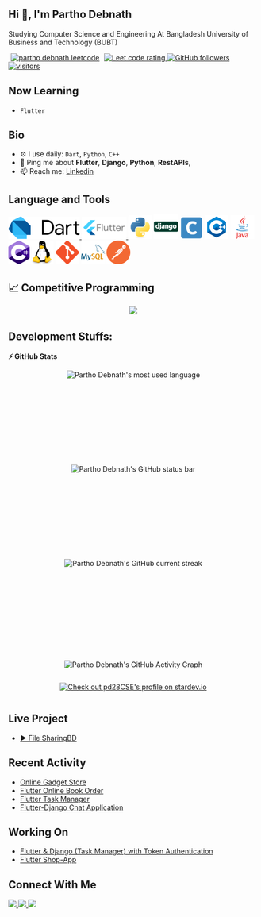 ## Hi 👋, I'm Partho Debnath
Studying Computer Science and Engineering At Bangladesh University of Business and Technology (BUBT)

<p align="left">
  <a href="https://www.leetcode.com/parthodebnathbd" target="blank" style="margin: 5px;"><img src="https://img.shields.io/badge/dynamic/json?style=for-the-badge&labelColor=black&color=%23ffa116&label=leetcode&query=solvedOverTotal&url=https%3A%2F%2Fleetcode-badge.vercel.app%2Fapi%2Fusers%2Fparthodebnathbd&logo=leetcode&logoColor=yellow" alt="partho debnath leetcode"/></a>
  <a href="https://codeforces.com/profile/Partho_Debnath">
    <img width=11% src="https://codeforces.org/s/76991/images/codeforces-sponsored-by-ton.png" alt="Leet code rating" />
  </a>
  <a href="https://github.com/pd28CSE?tab=followers">
    <img alt="GitHub followers" src="https://img.shields.io/github/followers/pd28CSE?color=green&logo=github">
  </a>
  <a href="https://github.com/pd28CSE/">
    <img src="https://komarev.com/ghpvc/?username=pd28CSE" alt="visitors"/>
  </a>
</p>



## Now Learning

- `Flutter`



## Bio

- ⚙️ I use daily: `Dart`, `Python`, `C++`
- 💬 Ping me about **Flutter**, **Django**, **Python**, **RestAPIs**,
- 📫 Reach me: <a href="https://www.linkedin.com/in/partho-debnath-bd/"> Linkedin </a> 



## Language and Tools

<p float="left">
  <a href="https://dart.dev/"> <img height="45" src="img/dart.svg" alt="Dart"> </a>
  <a href="https://flutter.dev/"> <img height="45" src="img/flutter.svg" alt="Flutter"> </a><img height="48" src="img/python-original.svg" alt="python"> <img height="50" src="img/django.svg" alt="Django"> <img height="45"  src="img/c.svg" alt="C"> <img height="48" src="img/c++.svg" alt="C++"> <img height="48"  src="img/java.svg" alt="Java"><img height="48"  src="img/cSharp.svg" alt="C#"><img height="48" src="img/linux-original.svg" alt="linux"> <img height="48" src="img/git-original.svg" alt="git"> <img height="48" src="img/mysql.svg" alt="MySql"> <img height="48" src="img/postman.svg" alt="Postman">
</p>


## &#128200; Competitive Programming
<div style="display: flex; justify-content: center; align-items: center;">

 <a href="https://www.leetcode.com/parthodebnathbd" target="blank">
<img   src="https://leetcard.jacoblin.cool/parthodebnathbd?theme=dark&font=Karma&ext=contest">
</a>

</div>



## Development Stuffs:
<b>⚡ GitHub Stats</b>

<div align="center" style="display: flex; justify-content: center; align-items: center; flex-wrap: wrap";>
  <!-- most used language -->
  <img  height="190em" src="https://github-readme-stats.vercel.app/api/top-langs/?username=pd28CSE&theme=tokyonight&show_icons=true&hide_border=true&layout=compact&langs_count=8" alt="Partho Debnath's most used language"/>
  <!-- GitHub status bar -->
  <img  height="190em" src="https://github-readme-stats.vercel.app/api?username=pd28CSE&theme=tokyonight&show_icons=true&hide_border=true&count_private=true&" alt="Partho Debnath's GitHub status bar"/> 
  <!-- current streak -->
  <img height="190em" src="https://github-readme-streak-stats.herokuapp.com/?user=pd28CSE&&theme=tokyonight" alt="Partho Debnath's GitHub current streak"/>

    
  ![Partho Debnath's GitHub Activity Graph](https://github-readme-activity-graph.vercel.app/graph?username=pd28CSE&theme=react-dark)

  <br>

  [![Check out pd28CSE's profile on stardev.io](https://stardev.io/developers/pd28CSE/badge/languages/global.svg)](https://stardev.io/developers/pd28CSE)

</div>



## Live Project
- [▶️ File SharingBD](https://filesharingbd.pythonanywhere.com/) 


## Recent Activity

- [Online Gadget Store](https://github.com/Binary-Soft/Online-Gadget-Store-.git)
- [Flutter Online Book Order](https://github.com/pd28CSE/flutter-online-book-shop)
- [Flutter Task Manager](https://github.com/pd28CSE/TaskManager_Ostad.git)
- [Flutter-Django Chat Application](https://github.com/pd28CSE/flutter_django_realtime_chatapp_with_jwt_auth.git)

## Working On

- [Flutter & Django (Task Manager) with Token Authentication](https://github.com/pd28CSE/flutter-django-crud-authentication)
- [Flutter Shop-App](https://github.com/pd28CSE/flutter-shop-app)



## Connect With Me

<p left="center">
  <a href="https://www.linkedin.com/in/debnath-partho/">
    <img src="https://img.shields.io/badge/linkedin-%230077B5.svg?&style=for-the-badge&logo=linkedin&logoColor=white" height=25>
  </a> 
  <a href="mailto:parthodebnath28@gmail.com">
    <img src="https://img.shields.io/badge/Gmail-D14836?style=for-the-badge&logo=gmail&logoColor=white" height=25>
  </a>
  <a href="https://medium.com/@username">
  <img src="https://img.shields.io/badge/Medium-12100E?style=for-the-badge&logo=medium&logoColor=white" height=25>
</a>
</p>

